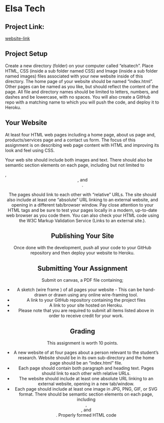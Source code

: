 # Elsa Tech

## Project Link: 
[website-link](https://secret-hollows-69213.herokuapp.com/) 
## Project Setup
Create a new directory (folder) on your computer called “elsatech”. Place HTML, CSS (inside a sub folder named CSS) and Image (inside a sub folder named images) files associated with your new website inside of this directory. The home page of your website should be named “index.html”. Other pages can be named as you like, but should reflect the content of the page. All file and directory names should be limited to letters, numbers, and dashes and be lowercase, with no spaces. You will also create a GitHub repo with a matching name to which you will push the code, and deploy it to Heroku.

## Your Website
At least four HTML web pages including a home page, about us page and, products/services page and a contact us form. The focus of this assignment is on describing web page content with HTML and improving its look and feel using CSS.

Your web site should include both images and text.  There should also be semantic section elements on each page, including but not limited to <main>, <header>, and <footer>.

The pages should link to each other with “relative” URLs. The site should also include at least one “absolute” URL linking to an external website, and opening in a different tab/browser window. Pay close attention to your HTML tags and be sure to test your pages locally in a modern, up-to-date web browser as you code them. You can also check your HTML code using the W3C Markup Validation Service (Links to an external site.).

## Publishing Your Site
Once done with the development, push all your code to your GitHub repository and then deploy your website to Heroku.

## Submitting Your Assignment
Submit on canvas, a PDF file containing;

* A sketch (wire frame ) of all pages your website - This can be hand-drawn or drawn using any online wire-framing tool.
* A link to your GitHub repository containing the project files
* A link to your site hosted on Heroku.
* Please note that you are required to submit all items listed above in order to receive credit for your work.

## Grading
This assignment is worth 10 points.

* A new website of at four pages about a person relevant to the student’s research.
Website should be in its own sub-directory and the home page should be an “index.html” file.
* Each page should contain both paragraph and heading text.
Pages should link to each other with relative URLs.
* The website should include at least one absolute URL linking to an external website, opening in a new tab/window.
* Each page should include at least one image in JPG, PNG, GIF, or SVG format.
There should be semantic section elements on each page, including <main>, <header>, and <footer>.
Properly formed HTML code
